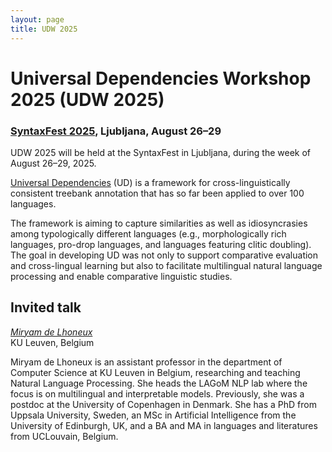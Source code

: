 ```yaml
---
layout: page
title: UDW 2025
---
```


# Universal Dependencies Workshop 2025 (UDW 2025)

### [SyntaxFest 2025](https://syntaxfest.github.io/), Ljubljana, August 26–29

UDW 2025 will be held at the SyntaxFest in Ljubljana,
during the week of August 26–29, 2025. 

[Universal Dependencies](http://universaldependencies.org/) (UD) is a
framework for cross-linguistically consistent treebank annotation that
has so far been applied to over 100 languages.

The framework is aiming to capture similarities as well as
idiosyncrasies among typologically different languages (e.g.,
morphologically rich languages, pro-drop languages, and languages
featuring clitic doubling). The goal in developing UD was not only to
support comparative evaluation and cross-lingual learning but also to
facilitate multilingual natural language processing and enable
comparative linguistic studies.

## Invited talk

*[Miryam de Lhoneux](https://people.cs.kuleuven.be/~miryam.delhoneux/)*  
KU Leuven, Belgium

Miryam de Lhoneux is an assistant professor in the department of Computer Science at KU Leuven in Belgium, researching and teaching Natural Language Processing. She heads the LAGoM NLP lab where the focus is on multilingual and interpretable models. Previously, she was a postdoc at the University of Copenhagen in Denmark. She has a PhD from Uppsala University, Sweden, an MSc in Artificial Intelligence from the University of Edinburgh, UK, and a BA and MA in languages and literatures from UCLouvain, Belgium.




